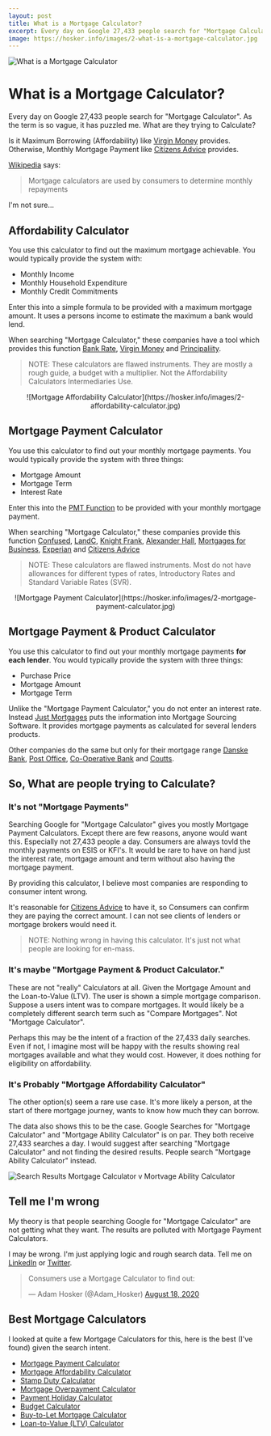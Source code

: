 ```yaml
---
layout: post
title: What is a Mortgage Calculator?
excerpt: Every day on Google 27,433 people search for "Mortgage Calculator". BUT! What are they trying to Calculate?
image: https://hosker.info/images/2-what-is-a-mortgage-calculator.jpg
---
```


![What is a Mortgage Calculator](https://hosker.info/images/2-what-is-a-mortgage-calculator.jpg)

# What is a Mortgage Calculator?

Every day on Google 27,433 people search for "Mortgage Calculator". As the term is so vague, it has puzzled me. What are they trying to Calculate?


Is it Maximum Borrowing (Affordability) like [Virgin Money] provides. Otherwise, Monthly Mortgage Payment like [Citizens Advice] provides.

[Wikipedia] says:
> Mortgage calculators are used by consumers to determine monthly repayments 

I'm not sure...


## Affordability Calculator

You use this calculator to find out the maximum mortgage achievable. You would typically provide the system with:

*   Monthly Income
*   Monthly Household Expenditure
*   Monthly Credit Commitments

Enter this into a simple formula to be provided with a maximum mortgage amount. It uses a persons income to estimate the maximum a bank would lend.

When searching "Mortgage Calculator," these companies have a tool which provides this function [Bank Rate], [Virgin Money] and [Principaliity].

> NOTE: These calculators are flawed instruments. They are mostly a rough guide, a budget with a multiplier. Not the Affordability Calculators Intermediaries Use.

<center>
![Mortgage Affordability Calculator](https://hosker.info/images/2-affordability-calculator.jpg)
</center>


## Mortgage Payment Calculator

You use this calculator to find out your monthly mortgage payments. You would typically provide the system with three things:

*   Mortgage Amount
*   Mortgage Term
*   Interest Rate

Enter this into the [PMT Function] to be provided with your monthly mortgage payment.

When searching "Mortgage Calculator," these companies provide this function [Confused], [LandC], [Knight Frank], [Alexander Hall], [Mortgages for Business], [Experian] and [Citizens Advice]

> NOTE: These calculators are flawed instruments. Most do not have allowances for different types of rates, Introductory Rates and Standard Variable Rates (SVR).

<center>
![Mortgage Payment Calculator](https://hosker.info/images/2-mortgage-payment-calculator.jpg)
</center>

## Mortgage Payment & Product Calculator

You use this calculator to find out your monthly mortgage payments **for each lender**. You would typically provide the system with three things:

*   Purchase Price
*   Mortgage Amount
*   Mortgage Term

Unlike the "Mortgage Payment Calculator," you do not enter an interest rate. Instead [Just Mortgages] puts the information into Mortgage Sourcing Software. It provides mortgage payments as calculated for several lenders products.

Other companies do the same but only for their mortgage range [Danske Bank], [Post Office], [Co-Operative Bank] and [Coutts].

## So, What are people trying to Calculate?

### It's not "Mortgage Payments"

Searching Google for "Mortgage Calculator" gives you mostly Mortgage Payment Calculators. Except there are few reasons, anyone would want this. Especially not 27,433 people a day. Consumers are always tovld the monthly payments on ESIS or KFI's. It would be rare to have on hand just the interest rate, mortgage amount and term without also having the mortgage payment.

By providing this calculator, I believe most companies are responding to consumer intent wrong.

It's reasonable for [Citizens Advice] to have it, so Consumers can confirm they are paying the correct amount. I can not see clients of lenders or mortgage brokers would need it.

> NOTE: Nothing wrong in having this calculator. It's just not what people are looking for en-mass.

### It's maybe "Mortgage Payment & Product Calculator."

These are not "really" Calculators at all. Given the Mortgage Amount and the Loan-to-Value (LTV). The user is shown a simple mortgage comparison. Suppose a users intent was to compare mortgages. It would likely be a completely different search term such as "Compare Mortgages". Not "Mortgage Calculator".

Perhaps this may be the intent of a fraction of the 27,433 daily searches. Even if not, I imagine most will be happy with the results showing real mortgages available and what they would cost. However, it does nothing for eligibility on affordability.

### It's Probably "Mortgage Affordability Calculator"

The other option(s) seem a rare use case. It's more likely a person, at the start of there mortgage journey, wants to know how much they can borrow.

The data also shows this to be the case. Google Searches for "Mortgage Calculator" and "Mortgage Ability Calculator" is on par. They both receive 27,433 searches a day. I would suggest after searching "Mortgage Calculator" and not finding the desired results. People search "Mortgage Ability Calculator" instead.

![Search Results Mortgage Calculator v Mortvage Ability Calculator](https://hosker.info/images/2-search-comparison.jpg)

## Tell me I'm wrong

My theory is that people searching Google for "Mortgage Calculator" are not getting what they want. The results are polluted with Mortgage Payment Calculators.

I may be wrong. I'm just applying logic and rough search data. Tell me on [LinkedIn] or [Twitter].

<div id="html" markdown="0">
<blockquote class="twitter-tweet"><p lang="en" dir="ltr">Consumers use a Mortgage Calculator to find out:</p>&mdash; Adam Hosker (@Adam_Hosker) <a href="https://twitter.com/Adam_Hosker/status/1295689263774928896?ref_src=twsrc%5Etfw">August 18, 2020</a></blockquote> <script async src="https://platform.twitter.com/widgets.js" charset="utf-8"></script>
</div>

## Best Mortgage Calculators

I looked at quite a few Mortgage Calculators for this, here is the best (I've found) given the search intent.


*   [Mortgage Payment Calculator](https://www.calculator.net/mortgage-calculator-uk.html)
*   [Mortgage Affordability Calculator](https://www.moneysupermarket.com/mortgages/how-much-can-i-borrow/)
*   [Stamp Duty Calculator](https://www.moneysupermarket.com/mortgages/search/stamp-duty-holiday/)
*   [Mortgage Overpayment Calculator](https://www.moneysupermarket.com/mortgages/overpayment-calculator/)
*   [Payment Holiday Calculator](https://www.moneysupermarket.com/mortgages/search/payment-holiday/)
*   [Budget Calculator](https://www.santander.co.uk/personal/mortgages/mortgage-calculators/budget-calculator)
*   [Buy-to-Let Mortgage Calculator](https://cyborg.finance/mortgage-tools/buy-to-let-mortgage-calculator)
*   [Loan-to-Value (LTV) Calculator](https://cyborg.finance/mortgage-tools/loan-to-value-calculator)



[Santander]: https://santanderforintermediaries.co.uk/calculators-and-forms/mortgage-payment/  'Santander - Mortgage Payment Calculator'
[Confused]: https://confused.com/home-insurance/mortgage-calculator  'Confused - Mortgage Payment Calculator'
[LandC]: https://landc.co.uk/calculators/how-much-will-my-mortgage-cost/  'LandC - Mortgage Payment Calculator'
[Knight Frank]: https://knightfrankfinance.co.uk/mortgage-calculator  'Knight Frank - Mortgage Payment Calculator'
[Alexander Hall]: https://alexanderhall.co.uk/mortgage-calculator  'Alexander Hall - Mortgage Payment Calculator'
[Mortgages for Business]: https://mortgagesforbusiness.co.uk/calculators/mortgage-repayment-calculator/  'Mortgages for Business - Mortgage Payment Calculator'
[Experian]: https://experian.co.uk/consumer/mortgages/calculators/mortgage-calculator.html  'Experian - Mortgage Payment Calculator'
[Citizens Advice]: https://citizensadvice.org.uk/housing/moving-and-improving-your-home/mortgage-calculator/  'Citizens Advice - Mortgage Payment Calculator'
[Money Saving Expert]: https://moneysavingexpert.com/mortgages/mortgage-rate-calculator/  'Money Saving Expert - Mortgage Payment Calculator'
[Danske Bank]: https://danskebank.co.uk/personal/products/mortgages/repayment-calculator  'Danske Bank - Mortgage Payment Calculator (With Rates)'
[Post Office]: https://postoffice.co.uk/mortgages/repayment-calculator#  'Post Office - Mortgage Payment Calculator (With Rates)'
[Just Mortgages]: https://justmortgages.co.uk/mortgage-calculator/  'Just Mortgages - Mortgage Payment Calculator (With Rates)'
[Co-Operative Bank]: https://co-operativebank.co.uk/mortgages/mortgage-calculator  'Co-Operative Bank - Mortgage Payment Calculator (With Rates)'
[Coutts]: https://coutts.com/private-banking/mortgage-calculator.html  'Coutts - Mortgage Payment Calculator (With Rates)'
[Bank Rate]: https://bankrate.com/uk/mortgages/how-much-can-i-borrow-calculator/  'Bank Rate - Mortgage Affordability Calculator'
[Virgin Money]: https://uk.virginmoney.com/mortgages/tools/mortgage-calculator/input  'Virgin Money - Mortgage Affordability Calculator'
[Principaliity]: https://www.principality.co.uk/mortgages/mortgage-calculator  'Principaliity - Mortgage Affordability Calculator'
[Go Compare]: https://gocompare.com/mortgages/mortgage-calculator/  'Go Compare - Mortgage Affordability & Payment Calculator'
[Trussle]: https://trussle.com/mortgages/mortgage-calculator  'Trussle - Mortgage Affordability & Payment Calculator'
[Right Move]: https://rightmove.co.uk/advice/mortgage-calculators/#mortgage-repayment  'Right Move - Mortgage Affordability & Payment Calculator'
[WikiPedia]: https://en.wikipedia.org/wiki/Mortgage_calculator "WikiPedia - Mortgage Calculator"
[PMT Function]: https://support.microsoft.com/en-us/office/pmt-function-0214da64-9a63-4996-bc20-214433fa6441 "PMT Excel Function"
[LinkedIn]: https://www.linkedin.com/in/ahosker/
[Twitter]: https://twitter.com/adam_hosker
